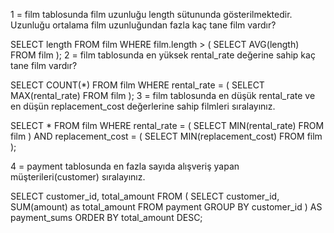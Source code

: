 1 = film tablosunda film uzunluğu length sütununda gösterilmektedir. Uzunluğu ortalama film uzunluğundan fazla kaç tane film vardır?

SELECT length
FROM film
WHERE film.length >
(
    SELECT AVG(length)
    FROM film
);
2 = film tablosunda en yüksek rental_rate değerine sahip kaç tane film vardır?

SELECT COUNT(*)
FROM film
WHERE rental_rate =
(
    SELECT MAX(rental_rate)
    FROM film
);
3 = film tablosunda en düşük rental_rate ve en düşün replacement_cost değerlerine sahip filmleri sıralayınız.

SELECT *
FROM film
WHERE rental_rate = (
    SELECT MIN(rental_rate)
    FROM film
) AND replacement_cost = (
    SELECT MIN(replacement_cost)
    FROM film
);

4 = payment tablosunda en fazla sayıda alışveriş yapan müşterileri(customer) sıralayınız.

SELECT customer_id, total_amount
FROM (
    SELECT customer_id, SUM(amount) as total_amount
    FROM payment
    GROUP BY customer_id
) AS payment_sums
ORDER BY total_amount DESC;
